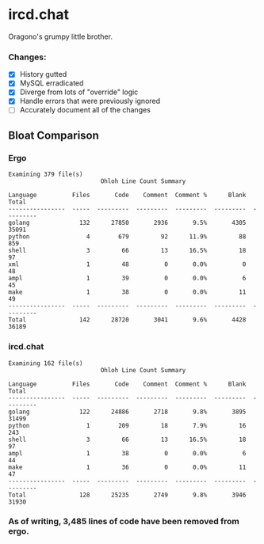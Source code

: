 # ircd.chat

Oragono's grumpy little brother.

### Changes:
 - [x] History gutted
 - [x] MySQL erradicated
 - [x] Diverge from lots of "override" logic
 - [x] Handle errors that were previously ignored
 - [ ] Accurately document all of the changes
 
## Bloat Comparison

### Ergo
```
Examining 379 file(s)
                          Ohloh Line Count Summary                          

Language          Files       Code    Comment  Comment %      Blank      Total
----------------  -----  ---------  ---------  ---------  ---------  ---------
golang              132      27850       2936       9.5%       4305      35091
python                4        679         92      11.9%         88        859
shell                 3         66         13      16.5%         18         97
xml                   1         48          0       0.0%          0         48
ampl                  1         39          0       0.0%          6         45
make                  1         38          0       0.0%         11         49
----------------  -----  ---------  ---------  ---------  ---------  ---------
Total               142      28720       3041       9.6%       4428      36189
```

### ircd.chat
```
Examining 162 file(s)
                          Ohloh Line Count Summary                          

Language          Files       Code    Comment  Comment %      Blank      Total
----------------  -----  ---------  ---------  ---------  ---------  ---------
golang              122      24886       2718       9.8%       3895      31499
python                1        209         18       7.9%         16        243
shell                 3         66         13      16.5%         18         97
ampl                  1         38          0       0.0%          6         44
make                  1         36          0       0.0%         11         47
----------------  -----  ---------  ---------  ---------  ---------  ---------
Total               128      25235       2749       9.8%       3946      31930
```

### As of writing, **3,485 lines of code have been removed from ergo**.
